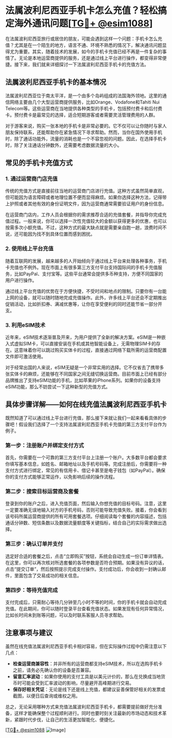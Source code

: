 # 法属波利尼西亚手机卡怎么充值？轻松搞定海外通讯问题[[TG💪+ @esim1088](https://t.me/s/esim1088)]

在法属波利尼西亚旅行或居住的朋友，可能会遇到这样一个问题：手机卡怎么充值？尤其是在一个陌生的地方，语言不通、环境不熟悉的情况下，解决通讯问题显得尤为重要。其实，随着技术的发展，如今的手机卡充值已经不再是一件复杂的事情了。无论是本地运营商提供的服务，还是通过线上平台进行操作，都变得非常便捷。接下来，我们就来详细探讨一下法属波利尼西亚手机卡的充值方法。

## 法属波利尼西亚手机卡的基本情况

法属波利尼西亚位于南太平洋，是一个由多个岛屿组成的法国海外领地。这里的通信网络主要由几个大型运营商提供服务，比如Orange、Vodafone和Tahiti Nui Telecom等。这些运营商在当地提供各种类型的手机卡，包括预付费卡和后付费卡。预付费卡是最常见的选择，适合短期游客或者需要灵活管理费用的人群。

对于游客来说，购买一张本地的手机卡是非常必要的。它不仅可以让你随时与家人朋友保持联系，还能帮助你在紧急情况下寻求帮助。然而，当你在国外使用手机时，除了通话功能外，流量的消耗也是一个不容忽视的问题。因此，在选择手机卡时，除了关注通话分钟数外，还需要考虑数据流量的大小。

## 常见的手机卡充值方式

### 1. 通过运营商门店充值

传统的充值方式是直接前往当地的运营商门店进行充值。这种方式虽然简单直观，但可能因为语言障碍或者地理位置不便而显得麻烦。如果你选择这种方法，记得带上护照或者其他有效的身份证明文件，因为运营商通常需要验证用户的身份信息。

在运营商门店内，工作人员会根据你的需求推荐合适的充值套餐，并指导你完成充值过程。一般来说，你可以选择一次性充值较大的金额以获得更多的优惠，也可以按需多次小额充值。不过，这种方式的最大缺点就是需要亲自跑一趟，浪费时间不说，还可能因为找不到具体位置而感到困扰。

### 2. 使用线上平台充值

随着互联网的发展，越来越多的人开始倾向于通过线上平台来处理各种事务，手机卡充值也不例外。现在市面上有很多第三方支付平台支持国际间的手机卡充值服务，比如PayPal、支付宝等。这些平台通常会提供多币种支持，方便不同国家的用户进行操作。

通过线上平台充值的优势在于方便快捷，不受时间和地点的限制。只要你有一台能上网的设备，就可以随时随地完成充值操作。此外，许多线上平台还会不定期推出促销活动，比如折扣券、满减优惠等，让你在享受便利的同时还能节省一部分开支。

### 3. 利用eSIM技术

近年来，eSIM技术逐渐普及开来，为用户提供了全新的解决方案。eSIM是一种嵌入式虚拟SIM卡，可以直接安装在手机或其他智能设备上，无需物理SIM卡的存在。这意味着你可以跳过购买实体卡的过程，直接通过网络下载所需的运营商配置文件即可激活使用。

对于经常出国的人来说，eSIM无疑是一个非常实用的选择。它不仅省去了携带多张实体卡的麻烦，还能够在不同国家之间无缝切换运营商。目前市面上已经有部分品牌推出了支持eSIM功能的手机，比如苹果的iPhone系列。如果你的设备支持eSIM功能，那么不妨尝试一下这种新型的充值方式。

## 具体步骤详解——如何在线充值法属波利尼西亚手机卡

既然知道了可以通过线上平台进行充值，那么接下来就让我们一起来看看具体的步骤吧！假设我们选择了一个支持法属波利尼西亚手机卡充值的第三方支付平台作为例子。

### 第一步：注册账户并绑定支付方式

首先，你需要在一个可靠的第三方支付平台上注册一个账户。大多数平台都会要求你填写基本信息，如姓名、邮箱地址以及手机号码等。完成注册后，你需要将一种支付方式进行绑定，常见的有信用卡、借记卡甚至是电子钱包（如PayPal）。确保你的支付方式能够正常运作，以免影响后续的操作流程。

### 第二步：搜索目标运营商及套餐

登录到你的账户之后，进入充值页面，然后输入你想充值的目标号码。注意，这里一定要准确无误地输入对方的手机号码，否则可能导致充值失败。接着，你会看到该号码所属运营商提供的所有可用套餐选项。仔细阅读每个套餐的内容描述，包括通话分钟数、短信条数以及数据流量额度等关键指标，结合自己的实际需求做出选择。

### 第三步：确认订单并支付

选定好合适的套餐之后，点击“立即购买”按钮，系统会自动生成一份订单详情表。在这里，你可以再次核对所选套餐的各项参数是否符合预期。如果没有异议的话，点击“提交订单”，然后按照提示完成支付操作。支付成功后，你会收到一封确认邮件，里面包含了交易成功的相关信息。

### 第四步：等待充值完成

支付完成后，只需耐心等待几分钟至几小时不等的时间，你的手机卡就会自动完成充值。在此期间，你可以随时登录平台查看充值状态。如果发现有任何异常情况，比如长时间未到账等问题，可以及时联系客服人员寻求帮助。

## 注意事项与建议

虽然在线充值法属波利尼西亚手机卡相对容易，但在实际操作过程中仍需注意以下几点：

- **检查运营商兼容性**：并非所有的运营商都支持eSIM技术，所以在选购手机卡之前，请务必先确认你的设备是否兼容。
- **留意汇率波动**：如果你使用的支付工具是以美元计价的，那么在兑换成当地货币时可能会受到汇率波动的影响，尽量避开高峰期进行交易。
- **保存好相关凭证**：无论是线下还是线上充值，都建议妥善保管好相关的发票或截图，以便日后查询或维权之用。

总之，无论采用哪种方式来充值法属波利尼西亚手机卡，都需要提前做好充分准备，这样才能确保整个过程顺利进行。同时也要时刻关注最新的市场动态和技术革新，紧跟时代步伐，让自己的生活更加智能化、便捷化。

[[TG💪+ @esim1088](https://t.me/s/esim1088) ![Image](https://i.postimg.cc/4NQfJmqS/Snipaste-2025-05-13-00-14-12.png)]